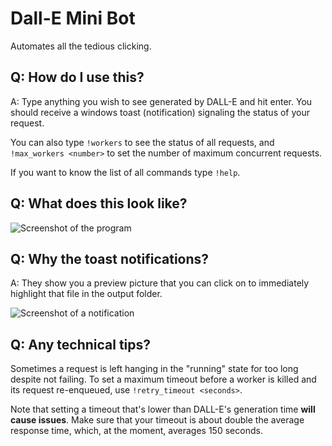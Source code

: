 # Dall-E Mini Bot

Automates all the tedious clicking.

## Q: How do I use this?

A: Type anything you wish to see generated by DALL-E and hit enter. You should receive a windows toast (notification) signaling the status of your request.

You can also type `!workers` to see the status of all requests, and `!max_workers <number>` to set the number of maximum concurrent requests.

If you want to know the list of all commands type `!help`.

## Q: What does this look like?

![Screenshot of the program](https://i.imgur.com/QAw4aTc.png)

## Q: Why the toast notifications?

A: They show you a preview picture that you can click on to immediately highlight that file in the output folder.

![Screenshot of a notification](https://i.imgur.com/326iPlE.png)

## Q: Any technical tips?

Sometimes a request is left hanging in the "running" state for too long despite not failing.
To set a maximum timeout before a worker is killed and its request re-enqueued, use `!retry_timeout <seconds>`.

Note that setting a timeout that's lower than DALL-E's generation time **will cause issues**. 
Make sure that your timeout is about double the average response time, which, at the moment, averages 150 seconds.